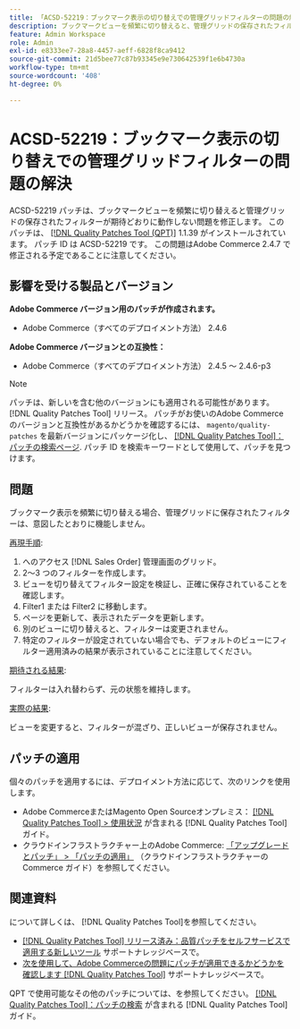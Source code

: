 ```yaml
---
title: 「ACSD-52219：ブックマーク表示の切り替えでの管理グリッドフィルターの問題の解決」
description: ブックマークビューを頻繁に切り替えると、管理グリッドの保存されたフィルターが期待どおりに動作しないAdobe Commerceの問題を修正するために、ACSD-52219 パッチを適用してください。
feature: Admin Workspace
role: Admin
exl-id: e8333ee7-28a8-4457-aeff-6828f8ca9412
source-git-commit: 21d5bee77c87b93345e9e730642539f1e6b4730a
workflow-type: tm+mt
source-wordcount: '408'
ht-degree: 0%

---
```


# ACSD-52219：ブックマーク表示の切り替えでの管理グリッドフィルターの問題の解決

ACSD-52219 パッチは、ブックマークビューを頻繁に切り替えると管理グリッドの保存されたフィルターが期待どおりに動作しない問題を修正します。 このパッチは、 [[!DNL Quality Patches Tool (QPT)]](/help/announcements/adobe-commerce-announcements/magento-quality-patches-released-new-tool-to-self-serve-quality-patches.md) 1.1.39 がインストールされています。 パッチ ID は ACSD-52219 です。 この問題はAdobe Commerce 2.4.7 で修正される予定であることに注意してください。

## 影響を受ける製品とバージョン

**Adobe Commerce バージョン用のパッチが作成されます。**

* Adobe Commerce（すべてのデプロイメント方法） 2.4.6

**Adobe Commerce バージョンとの互換性：**

* Adobe Commerce（すべてのデプロイメント方法） 2.4.5 ～ 2.4.6-p3

>[!NOTE]
>
>パッチは、新しいを含む他のバージョンにも適用される可能性があります。 [!DNL Quality Patches Tool] リリース。 パッチがお使いのAdobe Commerceのバージョンと互換性があるかどうかを確認するには、 `magento/quality-patches` を最新バージョンにパッケージ化し、 [[!DNL Quality Patches Tool]：パッチの検索ページ](https://experienceleague.adobe.com/tools/commerce-quality-patches/index.html). パッチ ID を検索キーワードとして使用して、パッチを見つけます。

## 問題

ブックマーク表示を頻繁に切り替える場合、管理グリッドに保存されたフィルターは、意図したとおりに機能しません。

<u>再現手順</u>:

1. へのアクセス [!DNL Sales Order] 管理画面のグリッド。
1. 2～3 つのフィルターを作成します。
1. ビューを切り替えてフィルター設定を検証し、正確に保存されていることを確認します。
1. Filter1 または Filter2 に移動します。
1. ページを更新して、表示されたデータを更新します。
1. 別のビューに切り替えると、フィルターは変更されません。
1. 特定のフィルターが設定されていない場合でも、デフォルトのビューにフィルター適用済みの結果が表示されていることに注意してください。

<u>期待される結果</u>:

フィルターは入れ替わらず、元の状態を維持します。

<u>実際の結果</u>:

ビューを変更すると、フィルターが混ざり、正しいビューが保存されません。

## パッチの適用

個々のパッチを適用するには、デプロイメント方法に応じて、次のリンクを使用します。

* Adobe CommerceまたはMagento Open Sourceオンプレミス： [[!DNL Quality Patches Tool] > 使用状況](https://experienceleague.adobe.com/docs/commerce-operations/tools/quality-patches-tool/usage.html) が含まれる [!DNL Quality Patches Tool] ガイド。
* クラウドインフラストラクチャー上のAdobe Commerce: [「アップグレードとパッチ」 > 「パッチの適用」](https://experienceleague.adobe.com/docs/commerce-cloud-service/user-guide/develop/upgrade/apply-patches.html) （クラウドインフラストラクチャーのCommerce ガイド）を参照してください。

## 関連資料

について詳しくは、 [!DNL Quality Patches Tool]を参照してください。

* [[!DNL Quality Patches Tool] リリース済み：品質パッチをセルフサービスで適用する新しいツール](/help/announcements/adobe-commerce-announcements/magento-quality-patches-released-new-tool-to-self-serve-quality-patches.md) サポートナレッジベースで。
* [次を使用して、Adobe Commerceの問題にパッチが適用できるかどうかを確認します [!DNL Quality Patches Tool]](/help/support-tools/patches-available-in-qpt-tool/check-patch-for-magento-issue-with-magento-quality-patches.md) サポートナレッジベースで。

QPT で使用可能なその他のパッチについては、を参照してください。 [[!DNL Quality Patches Tool]：パッチの検索](https://experienceleague.adobe.com/tools/commerce-quality-patches/index.html) が含まれる [!DNL Quality Patches Tool] ガイド。
